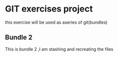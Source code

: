 # GIT exercises project 
this exercise will be used as aseries of git(bundles)
## Bundle 2
This is bundle 2 ,I am stashing and recreating the files